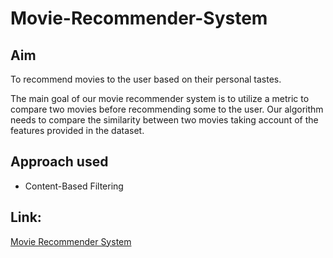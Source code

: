 # Movie-Recommender-System

## Aim
To recommend movies to the user based on their personal tastes.

The main goal of our movie recommender system is to utilize a metric to compare two movies before recommending some to the user. Our algorithm needs to compare the similarity between two movies taking account of the features provided in the dataset.

## Approach used

<ul>
  <li>Content-Based Filtering</li>
</ul>

## Link:

[Movie Recommender System](https://share.streamlit.io/tushar-k24/movie-recommender-systems/main/recommender_system.py)
